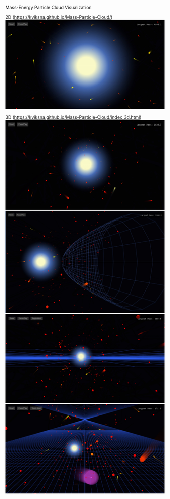 Mass-Energy Particle Cloud Visualization

2D (https://kviksna.github.io/Mass-Particle-Cloud/)
![2D](index_2d.jpg)

3D (https://kviksna.github.io/Mass-Particle-Cloud/index_3d.html)
![3D](index_3d.jpg)
![3D](index_3d_v2_1.jpg)
![3D](index_3d_v3.jpg)
![3D](index_3d_v3_1.jpg)

